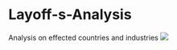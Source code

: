 # Layoff-s-Analysis
Analysis on effected countries and industries
<a href="https://rohith766.github.io/Layoff-s-Analysis/" target="_blank">
  <img src="https://user-images.githubusercontent.com/92597090/204032989-d01c3466-b551-4387-9c2d-88cfa7d3b596.png">
</a>

